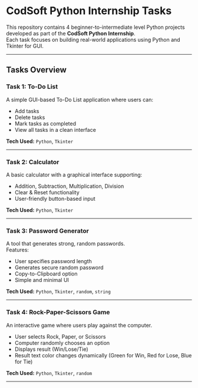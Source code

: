 # CodSoft Python Internship Tasks  

This repository contains 4 beginner-to-intermediate level Python projects developed as part of the **CodSoft Python Internship**.  
Each task focuses on building real-world applications using Python and Tkinter for GUI.  

---

##  Tasks Overview  

### **Task 1: To-Do List**
A simple GUI-based To-Do List application where users can:  
- Add tasks  
- Delete tasks  
- Mark tasks as completed  
- View all tasks in a clean interface  

**Tech Used:** `Python`, `Tkinter`  

---

### **Task 2: Calculator**
A basic calculator with a graphical interface supporting:  
- Addition, Subtraction, Multiplication, Division  
- Clear & Reset functionality  
- User-friendly button-based input  

**Tech Used:** `Python`, `Tkinter`  

---

### **Task 3: Password Generator**
A tool that generates strong, random passwords.  
Features:  
- User specifies password length  
- Generates secure random password  
- Copy-to-Clipboard option  
- Simple and minimal UI  

**Tech Used:** `Python`, `Tkinter`, `random`, `string`  

---

### **Task 4: Rock-Paper-Scissors Game**
An interactive game where users play against the computer.  
- User selects Rock, Paper, or Scissors  
- Computer randomly chooses an option  
- Displays result (Win/Lose/Tie)  
- Result text color changes dynamically (Green for Win, Red for Lose, Blue for Tie)  

**Tech Used:** `Python`, `Tkinter`, `random`  

---

